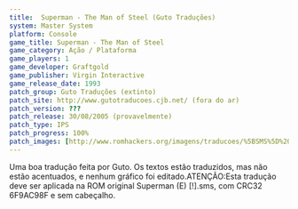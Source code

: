 ```yaml
---
title:  Superman - The Man of Steel (Guto Traduções)
system: Master System
platform: Console
game_title: Superman - The Man of Steel
game_category: Ação / Plataforma
game_players: 1
game_developer: Graftgold
game_publisher: Virgin Interactive
game_release_date: 1993
patch_group: Guto Traduções (extinto)
patch_site: http://www.gutotraducoes.cjb.net/ (fora do ar)
patch_version: ???
patch_release: 30/08/2005 (provavelmente)
patch_type: IPS
patch_progress: 100%
patch_images: [http://www.romhackers.org/imagens/traducoes/%5BSMS%5D%20Superman%20-%20Guto%20Tradu%C3%A7%C3%B5es%20-%201.png,http://www.romhackers.org/imagens/traducoes/%5BSMS%5D%20Superman%20-%20Guto%20Tradu%C3%A7%C3%B5es%20-%202.png,http://www.romhackers.org/imagens/traducoes/%5BSMS%5D%20Superman%20-%20Guto%20Tradu%C3%A7%C3%B5es%20-%203.png]
---
```

Uma boa tradução feita por Guto. Os textos estão traduzidos, mas não estão acentuados, e nenhum gráfico foi editado.ATENÇÃO:Esta tradução deve ser aplicada na ROM original Superman (E) [!].sms, com CRC32 6F9AC98F e sem cabeçalho.